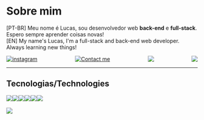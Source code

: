 # Sobre mim
[PT-BR] Meu nome é Lucas, sou desenvolvedor web **back-end** e **full-stack**. Espero sempre aprender coisas novas! <br>
[EN] My name's Lucas, I'm a full-stack and back-end web developer. Always learning new things! 


<div style="display: flex; justify-content: space-between">
<a href="https://www.instagram.com/lu_cass.7/"><img align="top" alt="instagram" src="https://img.shields.io/badge/Instagram-E4405F?style=for-the-badge&logo=instagram&logoColor=white"></a>
<a href="mailto:pedrolucasbezerra3@gmail.com"><img align="center" alt="Contact me" src="https://img.shields.io/badge/Gmail-D14836?style=for-the-badge&logo=gmail&logoColor=white"></a>
<a href="https://leetcode.com/u/acejsaul/"><img align="center" src="https://img.shields.io/badge/-LeetCode-FFA116?style=for-the-badge&logo=LeetCode&logoColor=black"></a>
<a href="https://www.linkedin.com/in/pedro-lucas-de-sousa-bezerra-a8729731a/"><img align="center" src="https://img.shields.io/badge/LinkedIn-0077B5?style=for-the-badge&logo=linkedin&logoColor=white"></a>
</div>
  
<hr>

## Tecnologias/Technologies
<div style="display: flex;">
<img src="https://img.shields.io/badge/Java-ED8B00?style=for-the-badge&logo=openjdk&logoColor=white">
<img src="https://img.shields.io/badge/Python-14354C?style=for-the-badge&logo=python&logoColor=white">
<img src="https://img.shields.io/badge/MySQL-005C84?style=for-the-badge&logo=mysql&logoColor=white">
<img src="https://img.shields.io/badge/HTML5-E34F26?style=for-the-badge&logo=html5&logoColor=white">
<img src="https://img.shields.io/badge/CSS3-1572B6?style=for-the-badge&logo=css3&logoColor=white">
<img src="https://img.shields.io/badge/GIT-E44C30?style=for-the-badge&logo=git&logoColor=white">
</div>

<br>
<img src="https://github-readme-stats.vercel.app/api?username=AceJSaul&theme=blue-green">
